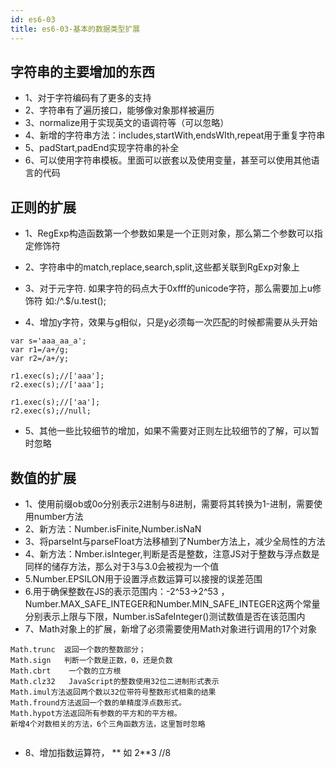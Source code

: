 ```yaml
---
id: es6-03
title: es6-03-基本的数据类型扩展
---
```


## 字符串的主要增加的东西
+ 1、对于字符编码有了更多的支持
+ 2、字符串有了遍历接口，能够像对象那样被遍历
+ 3、normalize用于实现英文的语调符等（可以忽略）
+ 4、新增的字符串方法：includes,startWith,endsWIth,repeat用于重复字符串
+ 5、padStart,padEnd实现字符串的补全
+ 6、可以使用字符串模板。里面可以嵌套以及使用变量，甚至可以使用其他语言的代码

## 正则的扩展
+ 1、RegExp构造函数第一个参数如果是一个正则对象，那么第二个参数可以指定修饰符
+ 2、字符串中的match,replace,search,split,这些都关联到RgExp对象上
+ 3、对于元字符. 如果字符的码点大于0xfff的unicode字符，那么需要加上u修饰符
如:/^.$/u.test();

+ 4、增加y字符，效果与g相似，只是y必须每一次匹配的时候都需要从头开始

```
var s='aaa_aa_a';
var r1=/a+/g;
var r2=/a+/y;

r1.exec(s);//['aaa'];
r2.exec(s);//['aaa'];

r1.exec(s);//['aa'];
r2.exec(s);//null;
```
+ 5、其他一些比较细节的增加，如果不需要对正则左比较细节的了解，可以暂时忽略


## 数值的扩展
+ 1、使用前缀ob或0o分别表示2进制与8进制，需要将其转换为1-进制，需要使用number方法
+ 2、新方法：Number.isFinite,Number.isNaN
+ 3、将parseInt与parseFloat方法移植到了Number方法上，减少全局性的方法
+ 4、新方法：Nmber.isInteger,判断是否是整数，注意JS对于整数与浮点数是同样的储存方法，那么对于3与3.0会被视为一个值
+ 5.Number.EPSILON用于设置浮点数运算可以接搜的误差范围
+ 6.用于确保整数在JS的表示范围内：-2^53->2^53 ，Number.MAX_SAFE_INTEGER和Number.MIN_SAFE_INTEGER这两个常量分别表示上限与下限，Number.isSafeInteger()测试数值是否在该范围内
+ 7、Math对象上的扩展，新增了必须需要使用Math对象进行调用的17个对象

```
Math.trunc  返回一个数的整数部分；
Math.sign   判断一个数是正数，0，还是负数
Math.cbrt    一个数的立方根
Math.clz32   JavaScript的整数使用32位二进制形式表示
Math.imul方法返回两个数以32位带符号整数形式相乘的结果
Math.fround方法返回一个数的单精度浮点数形式。
Math.hypot方法返回所有参数的平方和的平方根。
新增4个对数相关的方法，6个三角函数方法，这里暂时忽略


```
+ 8、增加指数运算符， **  如 2**3  //8


